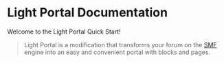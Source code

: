 # Light Portal Documentation

Welcome to the Light Portal Quick Start!

> Light Portal is a modification that transforms your forum on the [SMF](https://www.simplemachines.org) engine into an easy and convenient portal with blocks and pages.
